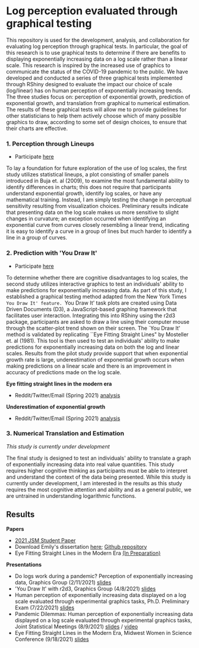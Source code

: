 # Log perception evaluated through graphical testing

This repository is used for the development, analysis, and collaboration for evaluating log perception through graphical tests. In particular, the goal of this research is to use graphical tests to determine if there are benefits to displaying exponentially increasing data on a log scale rather than a linear scale. This research is inspired by the increased use of graphics to communicate the status of the COVID-19 pandemic to the public. We have developed and conducted a series of three graphical tests implemented through RShiny designed to evaluate the impact our choice of scale (log/linear) has on human perception of exponentially increasing trends. The three studies focus on: perception of exponential growth, prediction of exponential growth, and translation from graphical to numerical estimation. The results of these graphical tests will allow me to provide guidelines for other statisticians to help them actively choose which of many possible graphics to draw, according to some set of design choices, to ensure that their charts are effective.

### 1. Perception through Lineups

+ Participate [here](https://shiny.srvanderplas.com/log-study/)

To lay a foundation for future exploration of the use of log scales, the first study utilizes statistical lineups, a plot consisting of smaller panels introduced in Buja et. al (2009), to examine the most fundamental ability to identify differences in charts; this does not require that participants understand exponential growth, identify log scales, or have any mathematical training. Instead, I am simply testing the change in perceptual sensitivity resulting from visualization choices. Preliminary results indicate that presenting data on the log scale makes us more sensitive to slight changes in curvature; an exception occurred when identifying an exponential curve from curves closely resembling a linear trend, indicating it is easy to identify a curve in a group of lines but much harder to identify a line in a group of curves.

### 2. Prediction with 'You Draw It'

+ Participate [here](https://emily-robinson.shinyapps.io/you-draw-it-pilot-app/)

To determine whether there are cognitive disadvantages to log scales, the second study utilizes interactive graphics to test an individuals' ability to make predictions for exponentially increasing data. As part of this study, I established a graphical testing method adapted from the New York Times `You Draw It' feature. `You Draw It' task plots are created using Data Driven Documents (D3), a JavaScript-based graphing framework that facilitates user interaction. Integrating this into RShiny using the r2d3 package, participants are asked to draw a line using their computer mouse through the scatter-plot trend shown on their screen. The `You Draw It' method is validated by replicating ``Eye Fitting Straight Lines" by Mosteller et. al (1981). This tool is then used to test an individuals' ability to make predictions for exponentially increasing data on both the log and linear scales. Results from the pilot study provide support that when exponential growth rate is large, underestimation of exponential growth occurs when making predictions on a linear scale and there is an improvement in accuracy of predictions made on the log scale.

**Eye fitting straight lines in the modern era**
+ Reddit/Twitter/Email (Spring 2021) [analysis](https://srvanderplas.github.io/Perception-of-Log-Scales/analysis/youdrawit-eyefitting-model.html)

**Underestimation of exponential growth**
+ Reddit/Twitter/Email (Spring 2021) [analysis](https://srvanderplas.github.io/Perception-of-Log-Scales/analysis/youdrawit-exponential-model.html)

### 3. Numerical Translation and Estimation

*This study is currently under development*

The final study is designed to test an individuals' ability to translate a graph of exponentially increasing data into real value quantities. This study requires higher cognitive thinking as participants must be able to interpret and understand the context of the data being presented. While this study is currently under development, I am interested in the results as this study requires the most cognitive attention and ability and as a general public, we are untrained in understanding logarithmic functions.

## Results

**Papers**

+ [2021 JSM Student Paper]()
+ Download Emily's dissertation [here](https://github.com/earobinson95/EmilyARobinson-UNL-dissertation/raw/2bf2a4613c95c5f93ae065fbe97ffef43bd68560/_book/thesis.pdf); [Github repository](https://github.com/earobinson95/EmilyARobinson-UNL-dissertation)
+ Eye Fitting Straight Lines in the Modern Era [(In Preparation)](https://earobinson95.github.io/Eye-Fitting-Straight-Lines-in-the-Modern-Era/Eye-Fitting-Straight-Lines-in-the-Modern-Era.pdf)

**Presentations**

+ Do logs work during a pandemic? Perception of exponentially increasing data, Graphics Group (2/11/2021) [slides](https://srvanderplas.github.io/Perception-of-Log-Scales/presentations/graphics-group-02112020/index.html#1) 
+ 'You Draw It' with r2d3, Graphics Group (4/8/2021) [slides](https://srvanderplas.github.io/Perception-of-Log-Scales/presentations/you-draw-it-with-r2d3-graphicsgroup04082021/index.html#1)
+ Human perception of exponentially increasing data displayed on a log scale evaluated through experimental graphics tasks, Ph.D. Preliminary Exam (7/22/2021) [slides](https://earobinson95.github.io/presentations/Dissertation/2021-07-22-preliminary-exam/index.html#1)
+ Pandemic Dilemmas: Human perception of exponentially increasing data displayed on a log scale evaluated through experimental graphics tasks, Joint Statistical Meetings (8/9/2021) [slides](https://earobinson95.github.io/presentations/Conferences/2021-JSM/2021-JSM-recording/index.html#1) / [video](https://app.vidgrid.com/view/PosTs8VPU6p8)
+ Eye Fitting Straight Lines in the Modern Era, Midwest Women in Science Conference (9/18/2021) [slides](https://earobinson95.github.io/presentations/Conferences/2021-MidwestWISC/index.html#1)

